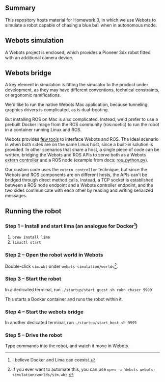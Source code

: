 ## Summary

This repository hosts material for Homework 3, in which we use Webots to simulate a robot capable of chasing a blue ball when in autonomous mode.

## Webots simulation

A Webots project is enclosed, which provides a Pioneer 3dx robot fitted with an additional camera device.

## Webots bridge

A key element in simulation is fitting the simulator to the product under development, as they may have different conventions, technical constraints, or ergonomic ramifications.

We'd like to run the native Webots Mac application, because tunneling graphics drivers is complicated, as is dual-booting.

But installing ROS on Mac is also complicated. Instead, we'd prefer to use a prebuilt Docker image from the ROS community (ros:noetic) to run the robot in a container running Linux and ROS.

Webots provides [few tools](https://cyberbotics.com/doc/guide/using-ros) to interface Webots and ROS. The ideal scenario is when both sides are on the same Linux host, since a built-in solution is provided. In other scenarios that share a host, a single piece of code can be written, bridging the Webots and ROS APIs to serve both as a Webots [extern controller](https://cyberbotics.com/doc/guide/running-extern-robot-controllers) and a ROS node (example from docs: [ros_python.py](https://docs.ros.org/en/melodic/api/webots_ros/html/ros__python_8py_source.html)).

Our custom code uses the `extern controller` technique, but since the Webots and ROS components are on different hosts, the APIs can't be bridged through direct method calls. Instead, a TCP socket is established between a ROS node endpoint and a Webots controller endpoint, and the two sides communicate with each other by reading and writing serialized messages.

## Running the robot

### Step 1 – Install and start lima (an analogue for Docker[^docker_coexist])
1. `brew install lima`
1. `limactl start`

[^docker_coexist]:I believe Docker and Lima can coexist.

### Step 2 – Open the robot world in Webots
Double-click `sim.wbt` under `webots-simulation/worlds`[^auto_open].

[^auto_open]:If you ever want to automate this, you can use `open -a Webots webots-simulation/worlds/sim.wbt`.

### Step 3 – Start the robot
In a dedicated terminal, run `./startup/start_guest.sh robo_chaser 9999`

This starts a Docker container and runs the robot within it.

### Step 4 – Start the webots bridge
In another dedicated terminal, run `./startup/start_host.sh 9999`

### Step 5 – Drive the robot
Type commands into the robot, and watch it move in Webots.
